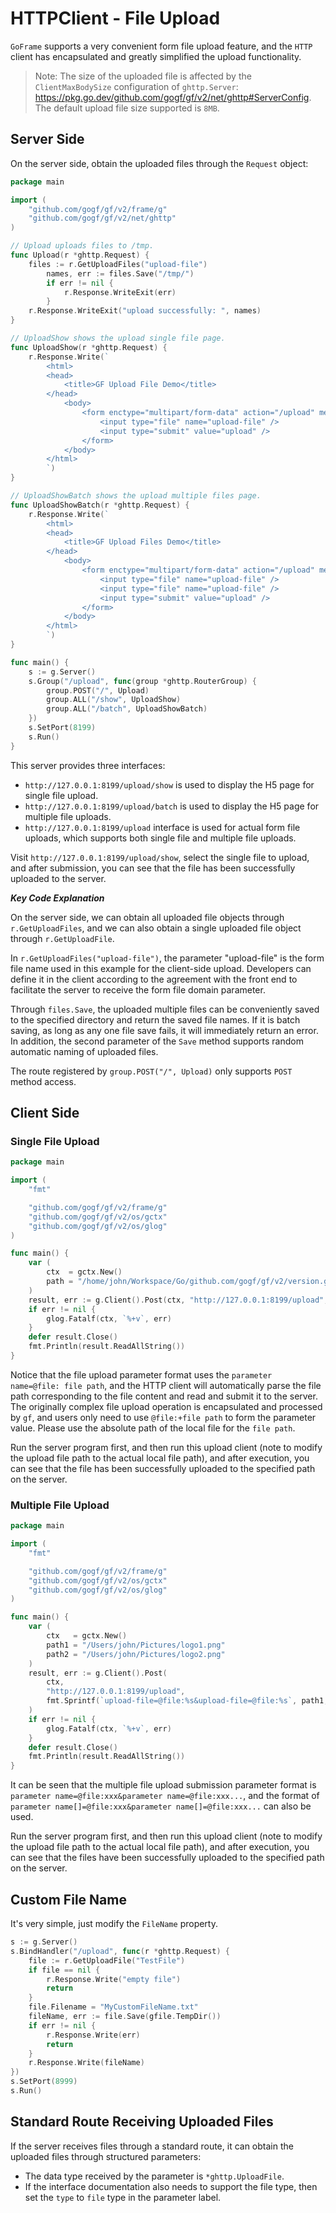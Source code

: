 # HTTPClient - File Upload

`GoFrame` supports a very convenient form file upload feature, and the `HTTP` client has encapsulated and greatly simplified the upload functionality.

> Note: The size of the uploaded file is affected by the `ClientMaxBodySize` configuration of `ghttp.Server`: <https://pkg.go.dev/github.com/gogf/gf/v2/net/ghttp#ServerConfig>. The default upload file size supported is `8MB`.

## Server Side

On the server side, obtain the uploaded files through the `Request` object:

```go
package main

import (
    "github.com/gogf/gf/v2/frame/g"
    "github.com/gogf/gf/v2/net/ghttp"
)

// Upload uploads files to /tmp.
func Upload(r *ghttp.Request) {
    files := r.GetUploadFiles("upload-file")
        names, err := files.Save("/tmp/")
        if err != nil {
            r.Response.WriteExit(err)
        }
    r.Response.WriteExit("upload successfully: ", names)
}

// UploadShow shows the upload single file page.
func UploadShow(r *ghttp.Request) {
    r.Response.Write(`
        <html>
        <head>
            <title>GF Upload File Demo</title>
        </head>
            <body>
                <form enctype="multipart/form-data" action="/upload" method="post">
                    <input type="file" name="upload-file" />
                    <input type="submit" value="upload" />
                </form>
            </body>
        </html>
        `)
}

// UploadShowBatch shows the upload multiple files page.
func UploadShowBatch(r *ghttp.Request) {
    r.Response.Write(`
        <html>
        <head>
            <title>GF Upload Files Demo</title>
        </head>
            <body>
                <form enctype="multipart/form-data" action="/upload" method="post">
                    <input type="file" name="upload-file" />
                    <input type="file" name="upload-file" />
                    <input type="submit" value="upload" />
                </form>
            </body>
        </html>
        `)
}

func main() {
    s := g.Server()
    s.Group("/upload", func(group *ghttp.RouterGroup) {
        group.POST("/", Upload)
        group.ALL("/show", UploadShow)
        group.ALL("/batch", UploadShowBatch)
    })
    s.SetPort(8199)
    s.Run()
}
```

This server provides three interfaces:

- `http://127.0.0.1:8199/upload/show` is used to display the H5 page for single file upload.
- `http://127.0.0.1:8199/upload/batch` is used to display the H5 page for multiple file uploads.
- `http://127.0.0.1:8199/upload` interface is used for actual form file uploads, which supports both single file and multiple file uploads.

Visit `http://127.0.0.1:8199/upload/show`, select the single file to upload, and after submission, you can see that the file has been successfully uploaded to the server.

***Key Code Explanation***

On the server side, we can obtain all uploaded file objects through `r.GetUploadFiles`, and we can also obtain a single uploaded file object through `r.GetUploadFile`.

In `r.GetUploadFiles("upload-file")`, the parameter "upload-file" is the form file name used in this example for the client-side upload. Developers can define it in the client according to the agreement with the front end to facilitate the server to receive the form file domain parameter.

Through `files.Save`, the uploaded multiple files can be conveniently saved to the specified directory and return the saved file names. If it is batch saving, as long as any one file save fails, it will immediately return an error. In addition, the second parameter of the `Save` method supports random automatic naming of uploaded files.

The route registered by `group.POST("/", Upload)` only supports `POST` method access.

## Client Side

### Single File Upload

```go
package main

import (
    "fmt"

    "github.com/gogf/gf/v2/frame/g"
    "github.com/gogf/gf/v2/os/gctx"
    "github.com/gogf/gf/v2/os/glog"
)

func main() {
    var (
        ctx  = gctx.New()
        path = "/home/john/Workspace/Go/github.com/gogf/gf/v2/version.go"
    )
    result, err := g.Client().Post(ctx, "http://127.0.0.1:8199/upload", "upload-file=@file:"+path)
    if err != nil {
        glog.Fatalf(ctx, `%+v`, err)
    }
    defer result.Close()
    fmt.Println(result.ReadAllString())
}
```

Notice that the file upload parameter format uses the `parameter name=@file: file path`, and the HTTP client will automatically parse the file path corresponding to the file content and read and submit it to the server. The originally complex file upload operation is encapsulated and processed by `gf`, and users only need to use `@file:+file path` to form the parameter value. Please use the absolute path of the local file for the `file path`.

Run the server program first, and then run this upload client (note to modify the upload file path to the actual local file path), and after execution, you can see that the file has been successfully uploaded to the specified path on the server.

### Multiple File Upload

```go
package main

import (
    "fmt"

    "github.com/gogf/gf/v2/frame/g"
    "github.com/gogf/gf/v2/os/gctx"
    "github.com/gogf/gf/v2/os/glog"
)

func main() {
    var (
        ctx   = gctx.New()
        path1 = "/Users/john/Pictures/logo1.png"
        path2 = "/Users/john/Pictures/logo2.png"
    )
    result, err := g.Client().Post(
        ctx,
        "http://127.0.0.1:8199/upload", 
        fmt.Sprintf(`upload-file=@file:%s&upload-file=@file:%s`, path1, path2),
    )
    if err != nil {
        glog.Fatalf(ctx, `%+v`, err)
    }
    defer result.Close()
    fmt.Println(result.ReadAllString())
}
```

It can be seen that the multiple file upload submission parameter format is `parameter name=@file:xxx&parameter name=@file:xxx...`, and the format of `parameter name[]=@file:xxx&parameter name[]=@file:xxx...` can also be used.

Run the server program first, and then run this upload client (note to modify the upload file path to the actual local file path), and after execution, you can see that the files have been successfully uploaded to the specified path on the server.

## Custom File Name

It's very simple, just modify the `FileName` property.

```go
s := g.Server()
s.BindHandler("/upload", func(r *ghttp.Request) {
    file := r.GetUploadFile("TestFile")
    if file == nil {
        r.Response.Write("empty file")
        return
    }
    file.Filename = "MyCustomFileName.txt"
    fileName, err := file.Save(gfile.TempDir())
    if err != nil {
        r.Response.Write(err)
        return
    }
    r.Response.Write(fileName)
})
s.SetPort(8999)
s.Run()
```

## Standard Route Receiving Uploaded Files

If the server receives files through a standard route, it can obtain the uploaded files through structured parameters:

- The data type received by the parameter is `*ghttp.UploadFile`.
- If the interface documentation also needs to support the file type, then set the `type` to `file` type in the parameter label.

